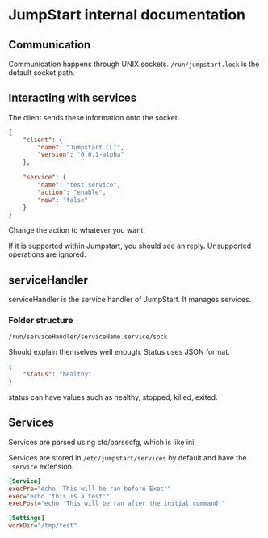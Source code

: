 # JumpStart internal documentation

## Communication
Communication happens through UNIX sockets. `/run/jumpstart.lock` is the default socket path.

## Interacting with services

The client sends these information onto the socket.

```json
{
    "client": {
        "name": "Jumpstart CLI",
        "version": "0.0.1-alpha"
    },
    
    "service": {
        "name": "test.service",
        "action": "enable",
        "now": "false"
    }    
}
```

Change the action to whatever you want.

If it is supported within Jumpstart, you should see an reply. Unsupported operations are ignored.

## serviceHandler
serviceHandler is the service handler of JumpStart. It manages services.

### Folder structure
```
/run/serviceHandler/serviceName.service/sock
```
Should explain themselves well enough.
Status uses JSON format.

```json
{
    "status": "healthy" 
}
```

status can have values such as healthy, stopped, killed, exited.

## Services
Services are parsed using std/parsecfg, which is like ini.

Services are stored in `/etc/jumpstart/services` by default and have the `.service` extension.

```ini
[Service]
execPre="echo 'This will be ran before Exec'"
exec="echo 'this is a test'"
execPost="echo 'This will be ran after the initial command'"

[Settings]
workDir="/tmp/test"
```
